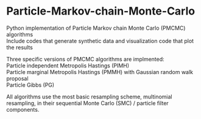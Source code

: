 # Particle-Markov-chain-Monte-Carlo
Python implementation of Particle Markov chain Monte Carlo (PMCMC) algorithms  
Include codes that generate synthetic data and visualization code that plot the results

Three specific versions of PMCMC algorithms are implmented:  
Particle independent Metropolis Hastings (PIMH)  
Particle marginal Metropolis Hastings (PMMH) with Gaussian random walk proposal  
Particle Gibbs (PG)  

All algorithms use the most basic resampling scheme, multinomial resampling, in their sequential Monte Carlo (SMC) / particle filter components.
